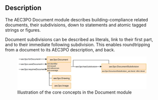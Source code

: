 ## Description

The AEC3PO Document module describes building-compliance related documents, their subdivisions, down to statements and atomic tagged strings or figures.

Document subdivisions can be described as literals, link to their first part, and to their immediate following subdivision. This enables roundtripping from a document to its AEC3PO description, and back.

<figure>
  <img src="diagrams/document.png" alt="Illustration of the core concepts in the Document module" />
  <figcaption>Illustration of the core concepts in the Document module</figcaption>
</figure>
